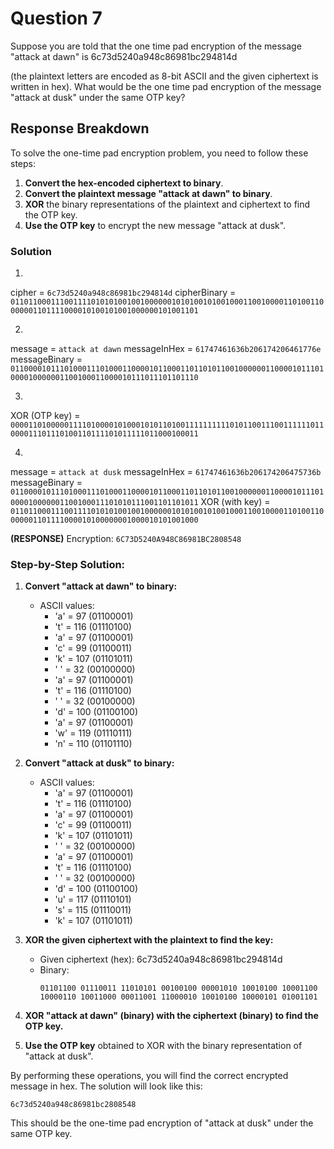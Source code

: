 # Question 7

Suppose you are told that the one time pad encryption of the message "attack at dawn" is 6c73d5240a948c86981bc294814d

(the plaintext letters are encoded as 8-bit ASCII and the given ciphertext is written in hex). What would be the one time pad encryption of the message "attack at dusk" under the same OTP key?

## Response Breakdown

To solve the one-time pad encryption problem, you need to follow these steps:

1. **Convert the hex-encoded ciphertext to binary**.
2. **Convert the plaintext message "attack at dawn" to binary**.
3. **XOR** the binary representations of the plaintext and ciphertext to find the OTP key.
4. **Use the OTP key** to encrypt the new message "attack at dusk".

### Solution

1. 
cipher = `6c73d5240a948c86981bc294814d`
cipherBinary = `0110110001110011110101010010010000001010100101001000110010000110100110000001101111000010100101001000000101001101`

2. 
message = `attack at dawn`
messageInHex = `61747461636b206174206461776e`
messageBinary = `0110000101110100011101000110000101100011011010110010000001100001011101000010000001100100011000010111011101101110`

3. 
XOR (OTP key) = `0000110100000111101000010100010101101001111111111010110011100111111011000011101110100110111101011111011000100011`

4. 
message = `attack at dusk`
messageInHex = `61747461636b206174206475736b`
messageBinary = `0110000101110100011101000110000101100011011010110010000001100001011101000010000001100100011101010111001101101011`
XOR (with key) = `0110110001110011110101010010010000001010100101001000110010000110100110000001101111000010100000001000010101001000`

**(RESPONSE)** Encryption: `6C73D5240A948C86981BC2808548`

### Step-by-Step Solution:

1. **Convert "attack at dawn" to binary:**
   - ASCII values:
     - 'a' = 97 (01100001)
     - 't' = 116 (01110100)
     - 'a' = 97 (01100001)
     - 'c' = 99 (01100011)
     - 'k' = 107 (01101011)
     - ' ' = 32 (00100000)
     - 'a' = 97 (01100001)
     - 't' = 116 (01110100)
     - ' ' = 32 (00100000)
     - 'd' = 100 (01100100)
     - 'a' = 97 (01100001)
     - 'w' = 119 (01110111)
     - 'n' = 110 (01101110)

2. **Convert "attack at dusk" to binary:**
   - ASCII values:
     - 'a' = 97 (01100001)
     - 't' = 116 (01110100)
     - 'a' = 97 (01100001)
     - 'c' = 99 (01100011)
     - 'k' = 107 (01101011)
     - ' ' = 32 (00100000)
     - 'a' = 97 (01100001)
     - 't' = 116 (01110100)
     - ' ' = 32 (00100000)
     - 'd' = 100 (01100100)
     - 'u' = 117 (01110101)
     - 's' = 115 (01110011)
     - 'k' = 107 (01101011)

3. **XOR the given ciphertext with the plaintext to find the key:**
   - Given ciphertext (hex): 6c73d5240a948c86981bc294814d
   - Binary:
     ```
     01101100 01110011 11010101 00100100 00001010 10010100 10001100 10000110 10011000 00011001 11000010 10010100 10000101 01001101
     ```

4. **XOR "attack at dawn" (binary) with the ciphertext (binary) to find the OTP key.**

5. **Use the OTP key** obtained to XOR with the binary representation of "attack at dusk".

By performing these operations, you will find the correct encrypted message in hex. The solution will look like this:

```plaintext
6c73d5240a948c86981bc2808548
```

This should be the one-time pad encryption of "attack at dusk" under the same OTP key.